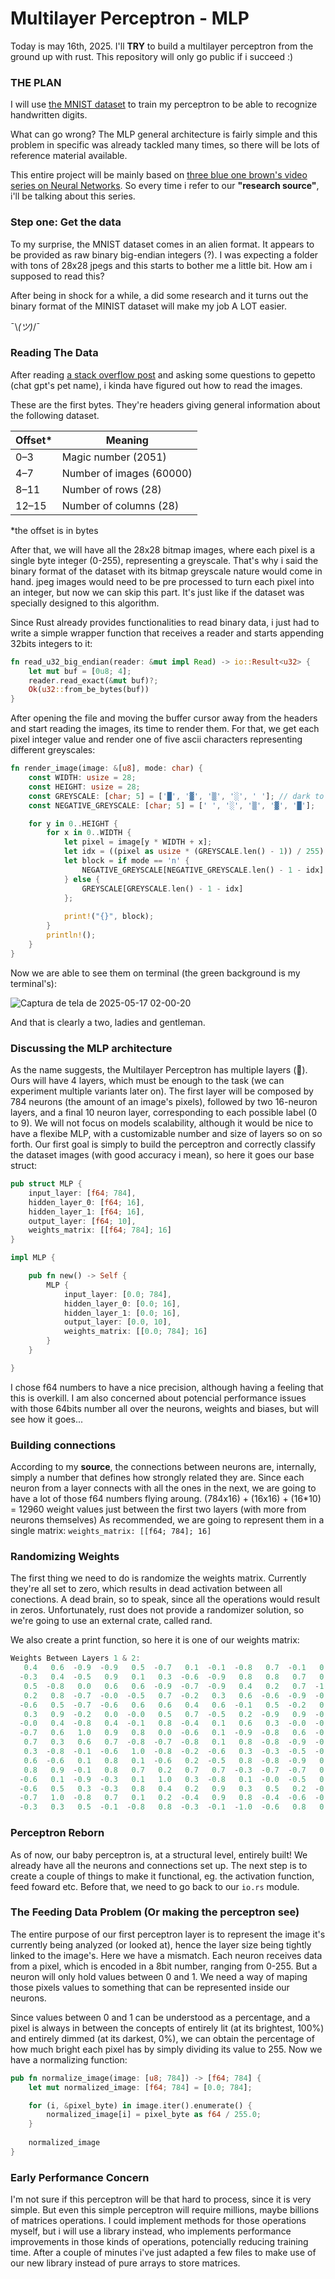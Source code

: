 # Multilayer Perceptron - MLP
Today is may 16th, 2025. I'll **TRY** to build a multilayer perceptron from the ground up with rust. This repository will only go public if i succeed :)

### THE PLAN 
I will use [the MNIST dataset](https://www.kaggle.com/datasets/hojjatk/mnist-dataset) to train my perceptron to be able to recognize handwritten digits.

What can go wrong? The MLP general architecture is fairly simple and this problem in specific was already tackled many times, so there will be lots of reference material available.

This entire project will be mainly based on [three blue one brown's video series on Neural Networks](https://www.youtube.com/playlist?list=PLZHQObOWTQDNU6R1_67000Dx_ZCJB-3pi). So every time i refer to our **"research source"**, i'll be talking about this series. 

### Step one: Get the data

To my surprise, the MNIST dataset comes in an alien format. It appears to be provided as raw binary big-endian integers (?). I was expecting a folder with tons of 28x28 jpegs and this starts to bother me a little bit. How am i supposed to read this?

After being in shock for a while, a did some research and it turns out the binary format of the MINIST dataset will make my job A LOT easier.

¯\\_(ツ)_/¯

### Reading The Data
After reading [a stack overflow post](https://stackoverflow.com/questions/39969045/parsing-yann-lecuns-mnist-idx-file-format) and asking some questions to gepetto (chat gpt's pet name), i kinda have figured out how to read the images.

These are the first bytes. They're headers giving general information about the following dataset.

Offset*| Meaning
-------|----------------------------
0–3    | Magic number      (2051)
4–7    | Number of images  (60000)
8–11   | Number of rows    (28)
12–15  | Number of columns (28)

*the offset is in bytes

After that, we will have all the 28x28 bitmap images, where each pixel is a single byte integer (0-255), representing a greyscale. That's why i said the binary format of the dataset with its bitmap greyscale nature would come in hand. jpeg images would need to be pre processed to turn each pixel into an integer, but now we can skip this part. It's just like if the dataset was specially designed to this algorithm.

Since Rust already provides functionalities to read binary data, i just had to write a simple wrapper function that receives a reader and starts appending 32bits integers to it:

```rust
fn read_u32_big_endian(reader: &mut impl Read) -> io::Result<u32> {
    let mut buf = [0u8; 4];
    reader.read_exact(&mut buf)?;
    Ok(u32::from_be_bytes(buf))
}
```

After opening the file and moving the buffer cursor away from the headers and start reading the images, its time to render them. For that, we get each pixel integer value and render one of five ascii characters representing different greyscales:

```rust
fn render_image(image: &[u8], mode: char) {
    const WIDTH: usize = 28;
    const HEIGHT: usize = 28;
    const GREYSCALE: [char; 5] = ['█', '▓', '▒', '░', ' ']; // dark to light
    const NEGATIVE_GREYSCALE: [char; 5] = [' ', '░', '▒', '▓', '█'];

    for y in 0..HEIGHT {
        for x in 0..WIDTH {
            let pixel = image[y * WIDTH + x];
            let idx = ((pixel as usize * (GREYSCALE.len() - 1)) / 255) as usize;
            let block = if mode == 'n' {
                NEGATIVE_GREYSCALE[NEGATIVE_GREYSCALE.len() - 1 - idx]
            } else {
                GREYSCALE[GREYSCALE.len() - 1 - idx]
            };
            
            print!("{}", block);
        }
        println!();
    }
}
```

Now we are able to see them on terminal (the green background is my terminal's):

![Captura de tela de 2025-05-17 02-00-20](https://github.com/user-attachments/assets/d696e2ee-85aa-49e1-9b24-a8368f278885)

And that is clearly a two, ladies and gentleman.

### Discussing the MLP architecture

As the name suggests, the Multilayer Perceptron has multiple layers (🤯). Ours will have 4 layers, which must be enough to the task (we can experiment multiple variants later on). The first layer will be composed by 784 neurons (the amount of an image's pixels), followed by two 16-neuron layers, and a final 10 neuron layer, corresponding to each possible label (0 to 9).
We will not focus on models scalability, although it would be nice to have a flexibe MLP, with a customizable number and size of layers so on so forth. Our first goal is simply to build the perceptron and correctly classify the dataset images (with good accuracy i mean), so here it goes our base struct:

```rust
pub struct MLP {
    input_layer: [f64; 784],
    hidden_layer_0: [f64; 16],
    hidden_layer_1: [f64; 16],
    output_layer: [f64; 10],
    weights_matrix: [[f64; 784]; 16]
}

impl MLP {

    pub fn new() -> Self {
        MLP {
            input_layer: [0.0; 784],
            hidden_layer_0: [0.0; 16],
            hidden_layer_1: [0.0; 16],
            output_layer: [0.0, 10],
            weights_matrix: [[0.0; 784]; 16]
        }
    }

}
```

I chose f64 numbers to have a nice precision, although having a feeling that this is overkill. I am also concerned about potencial performance issues with those 64bits number all over the neurons, weights and biases, but will see how it goes...

### Building connections
According to my **source**, the connections between neurons are, internally, simply a number that defines how strongly related they are. Since each neuron from a layer connects with all the ones in the next, we are going to have a lot of those f64 numbers flying aroung. (784x16) + (16x16) + (16*10) = 12960 weight values just between the first two layers (with more from neurons themselves) 
As recommended, we are going to represent them in a single matrix: `weights_matrix: [[f64; 784]; 16]`

### Randomizing Weights
The first thing we need to do is randomize the weights matrix. Currently they're all set to zero, which results in dead activation between all conections. A dead brain, so to speak, since all the operations would result in zeros. Unfortunately, rust does not provide a randomizer solution, so we're going to use an external crate, called rand.

We also create a print function, so here it is one of our weights matrix:

```rust
Weights Between Layers 1 & 2:
   0.4   0.6  -0.9  -0.9   0.5  -0.7   0.1  -0.1  -0.8   0.7  -0.1   0.0   0.7  -0.0   0.1  -0.4
  -0.3   0.4  -0.5   0.9   0.1   0.3  -0.6  -0.9   0.8   0.8   0.7   0.7  -0.4  -1.0   0.2   0.6
   0.5  -0.8   0.0   0.6   0.6  -0.9  -0.7  -0.9   0.4   0.2   0.7  -1.0  -0.4  -0.3   0.8   0.5
   0.2   0.8  -0.7  -0.0  -0.5   0.7  -0.2   0.3   0.6  -0.6  -0.9  -0.3  -0.2  -0.1  -0.7  -0.1
  -0.6   0.5  -0.7  -0.6   0.6   0.6   0.4   0.6  -0.1   0.5  -0.2   0.8   0.6  -0.1  -0.4   0.1
   0.3   0.9  -0.2   0.0  -0.0   0.5   0.7  -0.5   0.2  -0.9   0.9  -0.0  -1.0   0.7   0.5  -0.3
  -0.0   0.4  -0.8   0.4  -0.1   0.8  -0.4   0.1   0.6   0.3  -0.0  -0.1  -0.5  -0.0   0.7   0.2
  -0.7   0.6   1.0   0.9   0.8   0.0  -0.6   0.1  -0.9  -0.8   0.6  -0.8  -0.4  -0.7  -0.7  -0.4
   0.7   0.3   0.6   0.7  -0.8  -0.7  -0.8   0.1   0.8  -0.8  -0.9  -0.6   0.4  -0.6  -0.8   0.4
   0.3  -0.8  -0.1  -0.6   1.0  -0.8  -0.2  -0.6   0.3  -0.3  -0.5  -0.9  -0.6   0.5  -0.5  -0.2
   0.6  -0.6   0.1   0.8   0.1  -0.6   0.2  -0.5   0.8  -0.8  -0.9   0.9  -0.4   0.8  -0.0   0.2
   0.8   0.9  -0.1   0.8   0.7   0.2   0.7   0.7  -0.3  -0.7  -0.7   0.1  -0.6   0.1   0.3   0.5
  -0.6   0.1  -0.9  -0.3   0.1   1.0   0.3  -0.8   0.1  -0.0  -0.5   0.5  -1.0   0.2   0.9   0.3
  -0.6   0.5   0.3  -0.3   0.8   0.4   0.2   0.9   0.3   0.5   0.2  -0.4   0.4   0.7  -0.6  -0.8
  -0.7   1.0  -0.8   0.7   0.1   0.2  -0.4   0.9   0.8  -0.4  -0.6  -0.3  -0.8   0.1   0.3  -0.4
  -0.3   0.3   0.5  -0.1  -0.8   0.8  -0.3  -0.1  -1.0  -0.6   0.8   0.0  -1.0  -0.1   0.3   1.0
```

### Perceptron Reborn
As of now, our baby perceptron is, at a structural level, entirely built! We already have all the neurons and connections set up. The next step is to create a couple of things to make it functional, eg. the activation function, feed foward etc. Before that, we need to go back to our `io.rs` module. 

### The Feeding Data Problem (Or making the perceptron see)
The entire purpose of our first perceptron layer is to represent the image it's currently being analyzed (or looked at), hence the layer size being tightly linked to the image's. Here we have a mismatch. Each neuron receives data from a pixel, which is encoded in a 8bit number, ranging from 0-255. But a neuron will only hold values between 0 and 1. We need a way of maping those pixels values to something that can be represented inside our neurons.

Since values between 0 and 1 can be understood as a percentage, and a pixel is always in between the concepts of entirely lit (at its brightest, 100%) and entirely dimmed (at its darkest, 0%), we can obtain the percentage of how much bright each pixel has by simply dividing its value to 255. Now we have a normalizing function:

```rust
pub fn normalize_image(image: [u8; 784]) -> [f64; 784] {
    let mut normalized_image: [f64; 784] = [0.0; 784];

    for (i, &pixel_byte) in image.iter().enumerate() {
        normalized_image[i] = pixel_byte as f64 / 255.0;
    }
    
    normalized_image
}
```

### Early Performance Concern
I'm not sure if this perceptron will be that hard to process, since it is very simple. But even this simple perceptron will require millions, maybe billions of matrices operations. I could implement methods for those operations myself, but i will use a library instead, who implements performance improvements in those kinds of operations, potencially reducing training time. After a couple of minutes i've just adapted a few files to make use of our new library instead of pure arrays to store matrices.


